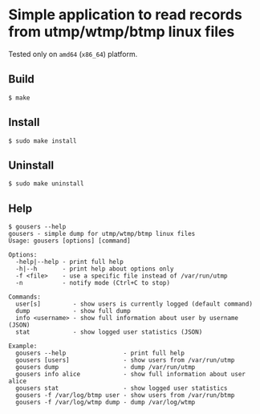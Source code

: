 Simple application to read records from utmp/wtmp/btmp linux files
==================================================================
Tested only on `amd64` (`x86_64`) platform.

## Build
```
$ make
```

## Install
```
$ sudo make install
```

## Uninstall
```
$ sudo make uninstall
```

## Help
```
$ gousers --help
gousers - simple dump for utmp/wtmp/btmp linux files
Usage: gousers [options] [command]

Options:
  -help|--help - print full help
  -h|--h       - print help about options only
  -f <file>    - use a specific file instead of /var/run/utmp
  -n           - notify mode (Ctrl+C to stop)

Commands:
  user[s]         - show users is currently logged (default command)
  dump            - show full dump
  info <username> - show full information about user by username (JSON)
  stat            - show logged user statistics (JSON)

Example:
  gousers --help                - print full help
  gousers [users]               - show users from /var/run/utmp
  gousers dump                  - dump /var/run/utmp
  gousers info alice            - show full information about user alice
  gousers stat                  - show logged user statistics
  gousers -f /var/log/btmp user - show users from /var/run/btmp
  gousers -f /var/log/wtmp dump - dump /var/log/wtmp
```

